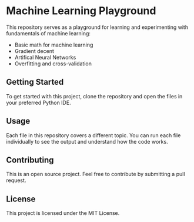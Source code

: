 # Machine Learning Playground

This repository serves as a playground for learning and experimenting with fundamentals of machine learning:

- Basic math for machine learning 
- Gradient decent
- Artifical Neural Networks
- Overfitting and cross-validation

## Getting Started

To get started with this project, clone the repository and open the files in your preferred Python IDE.

## Usage

Each file in this repository covers a different topic. You can run each file individually to see the output and understand how the code works.

## Contributing

This is an open source project. Feel free to contribute by submitting a pull request.

## License

This project is licensed under the MIT License.